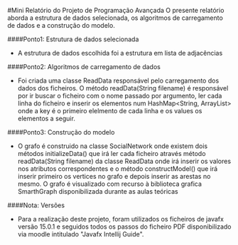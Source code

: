 #Mini Relatório do Projeto de Programação Avançada
O presente relatório aborda a estrutura de dados selecionada, os algoritmos de carregamento de dados e a construção
do modelo.

####Ponto1: Estrutura de dados selecionada 
- A estrutura de dados escolhida foi a estrutura em lista de adjacências

####Ponto2: Algoritmos de carregamento de dados
- Foi criada uma classe ReadData responsável pelo carregamento dos dados dos ficheiros.
	O método readData(String filename) é responsável por ir buscar o ficheiro com o nome passado por argumento,
	ler cada linha do ficheiro e inserir os elementos num HashMap<String, ArrayList<String>> onde a key é o primeiro elelmento de cada linha
	e os values os elementos a seguir.
	

####Ponto3: Construção do modelo
- O grafo é construido na classe SocialNetwork onde existem dois métodos initializeData() que irá ler cada ficheiro através método readData(String filename)
	da classe ReadData onde irá inserir os valores nos atributos correspondentes e o método constructModel() que irá inserir primeiro os vertices no grafo e depois
	inserir as arestas no mesmo. O grafo é visualizado com recurso à biblioteca grafica SmarthGraph disponibilizada durante as aulas teóricas

####Nota: Versões
- Para a realização deste projeto, foram utilizados os ficheiros de javafx versão 15.0.1 e seguidos todos os passos do
ficheiro PDF disponibilizado via moodle intitulado "Javafx Intellij Guide".

